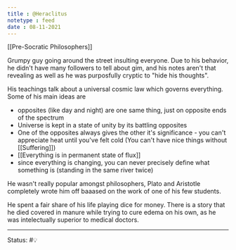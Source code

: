 ```yaml
---
title : @Heraclitus
notetype : feed
date : 08-11-2021
---
```


[[Pre-Socratic Philosophers]]

Grumpy guy going around the street insulting everyone. Due to his behavior, he didn't have many followers to tell about gim, and his notes aren't that revealing as well as he was purposfully cryptic to "hide his thoughts".

His teachings talk about a universal cosmic law which governs everything. Some of his main ideas are
- opposites (like day and night) are one same thing, just on opposite ends of the spectrum
- Universe is kept in a state of unity by its battling opposites
- One of the opposites always gives the other it's significance - you can't appreciate heat until you've felt cold (You can't have nice things without [[Suffering]])
- [[Everything is in permanent state of flux]]
- since everything is changing, you can never precisely define what something is (standing in the same river twice)

He wasn't really popular amongst philosophers, Plato and Aristotle completely wrote him off baaased on the work of one of his few students.

He spent a fair share of his life playing dice for money. There is a story that he died covered in manure while trying to cure edema on his own, as he was intelectually superior to medical doctors.

-----

Status: #💡 



